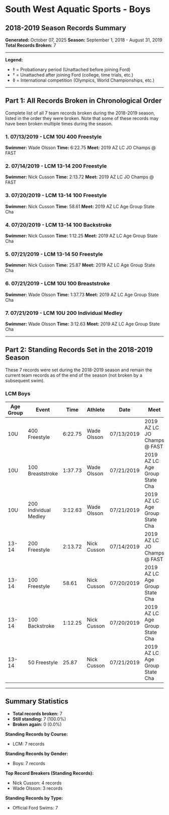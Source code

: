 # South West Aquatic Sports - Boys
## 2018-2019 Season Records Summary

**Generated:** October 07, 2025
**Season:** September 1, 2018 - August 31, 2019
**Total Records Broken:** 7

---

**Legend:**
- ‡ = Probationary period (Unattached before joining Ford)
- † = Unattached after joining Ford (college, time trials, etc.)
- ◊ = International competition (Olympics, World Championships, etc.)

---

## Part 1: All Records Broken in Chronological Order

Complete list of all 7 team records broken during the 2018-2019 season,
listed in the order they were broken. Note that some of these records may have
been broken multiple times during the season.

### 1. 07/13/2019 - LCM 10U 400 Freestyle

**Swimmer:** Wade Olsson
**Time:** 6:22.75
**Meet:** 2019 AZ LC JO Champs @ FAST

### 2. 07/14/2019 - LCM 13-14 200 Freestyle

**Swimmer:** Nick Cusson
**Time:** 2:13.72
**Meet:** 2019 AZ LC JO Champs @ FAST

### 3. 07/20/2019 - LCM 13-14 100 Freestyle

**Swimmer:** Nick Cusson
**Time:** 58.61
**Meet:** 2019 AZ LC Age Group State Cha

### 4. 07/20/2019 - LCM 13-14 100 Backstroke

**Swimmer:** Nick Cusson
**Time:** 1:12.25
**Meet:** 2019 AZ LC Age Group State Cha

### 5. 07/21/2019 - LCM 13-14 50 Freestyle

**Swimmer:** Nick Cusson
**Time:** 25.87
**Meet:** 2019 AZ LC Age Group State Cha

### 6. 07/21/2019 - LCM 10U 100 Breaststroke

**Swimmer:** Wade Olsson
**Time:** 1:37.73
**Meet:** 2019 AZ LC Age Group State Cha

### 7. 07/21/2019 - LCM 10U 200 Individual Medley

**Swimmer:** Wade Olsson
**Time:** 3:12.63
**Meet:** 2019 AZ LC Age Group State Cha

---

## Part 2: Standing Records Set in the 2018-2019 Season

These 7 records were set during the 2018-2019 season and remain
the current team records as of the end of the season (not broken by a subsequent swim).

### LCM Boys

| Age Group | Event | Time | Athlete | Date | Meet |
|-----------|-------|------|---------|------|------|
| 10U | 400 Freestyle | 6:22.75 | Wade Olsson | 07/13/2019 | 2019 AZ LC JO Champs @ FAST |
| 10U | 100 Breaststroke | 1:37.73 | Wade Olsson | 07/21/2019 | 2019 AZ LC Age Group State Cha |
| 10U | 200 Individual Medley | 3:12.63 | Wade Olsson | 07/21/2019 | 2019 AZ LC Age Group State Cha |
| 13-14 | 200 Freestyle | 2:13.72 | Nick Cusson | 07/14/2019 | 2019 AZ LC JO Champs @ FAST |
| 13-14 | 100 Freestyle | 58.61 | Nick Cusson | 07/20/2019 | 2019 AZ LC Age Group State Cha |
| 13-14 | 100 Backstroke | 1:12.25 | Nick Cusson | 07/20/2019 | 2019 AZ LC Age Group State Cha |
| 13-14 | 50 Freestyle | 25.87 | Nick Cusson | 07/21/2019 | 2019 AZ LC Age Group State Cha |


---

## Summary Statistics

- **Total records broken:** 7
- **Still standing:** 7 (100.0%)
- **Broken again:** 0 (0.0%)

**Standing Records by Course:**
- LCM: 7 records

**Standing Records by Gender:**
- Boys: 7 records

**Top Record Breakers (Standing Records):**
- Nick Cusson: 4 records
- Wade Olsson: 3 records

**Standing Records by Type:**
- Official Ford Swims: 7
